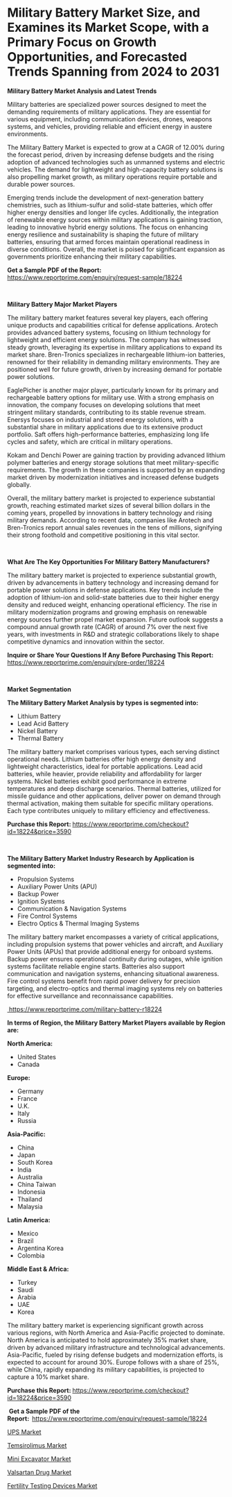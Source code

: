 <p><h1>Military Battery Market Size, and Examines its Market Scope, with a Primary Focus on Growth Opportunities, and Forecasted Trends Spanning from 2024 to 2031</h1></p><p><strong>Military Battery Market Analysis and Latest Trends</strong></p>
<p><p>Military batteries are specialized power sources designed to meet the demanding requirements of military applications. They are essential for various equipment, including communication devices, drones, weapons systems, and vehicles, providing reliable and efficient energy in austere environments. </p><p>The Military Battery Market is expected to grow at a CAGR of 12.00% during the forecast period, driven by increasing defense budgets and the rising adoption of advanced technologies such as unmanned systems and electric vehicles. The demand for lightweight and high-capacity battery solutions is also propelling market growth, as military operations require portable and durable power sources. </p><p>Emerging trends include the development of next-generation battery chemistries, such as lithium-sulfur and solid-state batteries, which offer higher energy densities and longer life cycles. Additionally, the integration of renewable energy sources within military applications is gaining traction, leading to innovative hybrid energy solutions. The focus on enhancing energy resilience and sustainability is shaping the future of military batteries, ensuring that armed forces maintain operational readiness in diverse conditions. Overall, the market is poised for significant expansion as governments prioritize enhancing their military capabilities.</p></p>
<p><strong>Get a Sample PDF of the Report:&nbsp;</strong> <a href="https://www.reportprime.com/enquiry/request-sample/18224?utm_campaign=123&utm_medium=2&utm_source=Github&utm_content=ia&utm_term=21112024&utm_id=military-battery">https://www.reportprime.com/enquiry/request-sample/18224</a></p>
<p>&nbsp;</p>
<p><strong>Military Battery Major Market Players</strong></p>
<p><p>The military battery market features several key players, each offering unique products and capabilities critical for defense applications. Arotech provides advanced battery systems, focusing on lithium technology for lightweight and efficient energy solutions. The company has witnessed steady growth, leveraging its expertise in military applications to expand its market share. Bren-Tronics specializes in rechargeable lithium-ion batteries, renowned for their reliability in demanding military environments. They are positioned well for future growth, driven by increasing demand for portable power solutions.</p><p>EaglePicher is another major player, particularly known for its primary and rechargeable battery options for military use. With a strong emphasis on innovation, the company focuses on developing solutions that meet stringent military standards, contributing to its stable revenue stream. Enersys focuses on industrial and stored energy solutions, with a substantial share in military applications due to its extensive product portfolio. Saft offers high-performance batteries, emphasizing long life cycles and safety, which are critical in military operations.</p><p>Kokam and Denchi Power are gaining traction by providing advanced lithium polymer batteries and energy storage solutions that meet military-specific requirements. The growth in these companies is supported by an expanding market driven by modernization initiatives and increased defense budgets globally.</p><p>Overall, the military battery market is projected to experience substantial growth, reaching estimated market sizes of several billion dollars in the coming years, propelled by innovations in battery technology and rising military demands. According to recent data, companies like Arotech and Bren-Tronics report annual sales revenues in the tens of millions, signifying their strong foothold and competitive positioning in this vital sector.</p></p>
<p>&nbsp;</p>
<p><strong>What Are The Key Opportunities For Military Battery Manufacturers?</strong></p>
<p><p>The military battery market is projected to experience substantial growth, driven by advancements in battery technology and increasing demand for portable power solutions in defense applications. Key trends include the adoption of lithium-ion and solid-state batteries due to their higher energy density and reduced weight, enhancing operational efficiency. The rise in military modernization programs and growing emphasis on renewable energy sources further propel market expansion. Future outlook suggests a compound annual growth rate (CAGR) of around 7% over the next five years, with investments in R&D and strategic collaborations likely to shape competitive dynamics and innovation within the sector.</p></p>
<p><strong>Inquire or Share Your Questions If Any Before Purchasing This Report:</strong> <a href="https://www.reportprime.com/enquiry/pre-order/18224?utm_campaign=123&utm_medium=2&utm_source=Github&utm_content=ia&utm_term=21112024&utm_id=military-battery">https://www.reportprime.com/enquiry/pre-order/18224</a></p>
<p>&nbsp;</p>
<p><strong>Market Segmentation</strong></p>
<p><strong>The Military Battery Market Analysis by types is segmented into:</strong></p>
<p><ul><li>Lithium Battery</li><li>Lead Acid Battery</li><li>Nickel Battery</li><li>Thermal Battery</li></ul></p>
<p><p>The military battery market comprises various types, each serving distinct operational needs. Lithium batteries offer high energy density and lightweight characteristics, ideal for portable applications. Lead acid batteries, while heavier, provide reliability and affordability for larger systems. Nickel batteries exhibit good performance in extreme temperatures and deep discharge scenarios. Thermal batteries, utilized for missile guidance and other applications, deliver power on demand through thermal activation, making them suitable for specific military operations. Each type contributes uniquely to military efficiency and effectiveness.</p></p>
<p><strong>Purchase this Report:&nbsp;</strong><a href="https://www.reportprime.com/checkout?id=18224&price=3590&utm_campaign=123&utm_medium=2&utm_source=Github&utm_content=ia&utm_term=21112024&utm_id=military-battery">https://www.reportprime.com/checkout?id=18224&price=3590</a></p>
<p>&nbsp;</p>
<p><strong>The Military Battery Market Industry Research by Application is segmented into:</strong></p>
<p><ul><li>Propulsion Systems</li><li>Auxiliary Power Units (APU)</li><li>Backup Power</li><li>Ignition Systems</li><li>Communication & Navigation Systems</li><li>Fire Control Systems</li><li>Electro Optics & Thermal Imaging Systems</li></ul></p>
<p><p>The military battery market encompasses a variety of critical applications, including propulsion systems that power vehicles and aircraft, and Auxiliary Power Units (APUs) that provide additional energy for onboard systems. Backup power ensures operational continuity during outages, while ignition systems facilitate reliable engine starts. Batteries also support communication and navigation systems, enhancing situational awareness. Fire control systems benefit from rapid power delivery for precision targeting, and electro-optics and thermal imaging systems rely on batteries for effective surveillance and reconnaissance capabilities.</p></p>
<p><a href="https://www.reportprime.com/military-battery-r18224?utm_campaign=123&utm_medium=2&utm_source=Github&utm_content=ia&utm_term=21112024&utm_id=military-battery">&nbsp;https://www.reportprime.com/military-battery-r18224</a></p>
<p><strong>In terms of Region, the Military Battery Market Players available by Region are:</strong></p>
<p>
    <p> <strong> North America: </strong>
        <ul>
            <li>United States</li>
            <li>Canada</li>
        </ul>
        </p> 
    <p> <strong> Europe: </strong>
        <ul>
            <li>Germany</li>
            <li>France</li>
            <li>U.K.</li>
            <li>Italy</li>
            <li>Russia</li>
        </ul>
        </p> 
    <p> <strong> Asia-Pacific: </strong>
        <ul>
            <li>China</li>
            <li>Japan</li>
            <li>South Korea</li>
            <li>India</li>
            <li>Australia</li>
            <li>China Taiwan</li>
            <li>Indonesia</li>
            <li>Thailand</li>
            <li>Malaysia</li>
        </ul>
        </p> 
    <p> <strong> Latin America: </strong>
        <ul>
            <li>Mexico</li>
            <li>Brazil</li>
            <li>Argentina Korea</li>
            <li>Colombia</li>
        </ul>
        </p> 
    <p> <strong> Middle East & Africa: </strong>
        <ul>
            <li>Turkey</li>
            <li>Saudi</li>
            <li>Arabia</li>
            <li>UAE</li>
            <li>Korea</li>
        </ul>
    </p>
    </p>
<p><p>The military battery market is experiencing significant growth across various regions, with North America and Asia-Pacific projected to dominate. North America is anticipated to hold approximately 35% market share, driven by advanced military infrastructure and technological advancements. Asia-Pacific, fueled by rising defense budgets and modernization efforts, is expected to account for around 30%. Europe follows with a share of 25%, while China, rapidly expanding its military capabilities, is projected to capture a 10% market share.</p></p>
<p><strong>Purchase this Report: </strong><a href="https://www.reportprime.com/checkout?id=18224&price=3590&utm_campaign=123&utm_medium=2&utm_source=Github&utm_content=ia&utm_term=21112024&utm_id=military-battery">https://www.reportprime.com/checkout?id=18224&price=3590</a></p>
<p>&nbsp;<strong>Get a Sample PDF of the Report:&nbsp;&nbsp;</strong><a href="https://www.reportprime.com/enquiry/request-sample/18224?utm_campaign=123&utm_medium=2&utm_source=Github&utm_content=ia&utm_term=21112024&utm_id=military-battery">https://www.reportprime.com/enquiry/request-sample/18224</a></p>
<p><strong></strong></p>
<p><p><a href="https://www.linkedin.com/pulse/ups-market-growth-outlook-2024-2031-sales-revenue-share-projected-5f6jc?utm_campaign=123&utm_medium=2&utm_source=Github&utm_content=ia&utm_term=21112024&utm_id=military-battery">UPS Market</a></p><p><a href="https://issuu.com/reportprime-2/docs/temsirolimus-market-size-2030.pptx_20d09d021e5746?utm_campaign=123&utm_medium=2&utm_source=Github&utm_content=ia&utm_term=21112024&utm_id=military-battery">Temsirolimus Market</a></p><p><a href="https://www.linkedin.com/pulse/mini-excavator-market-growth-segmentation-regional-analysis--w7wrc?utm_campaign=123&utm_medium=2&utm_source=Github&utm_content=ia&utm_term=21112024&utm_id=military-battery">Mini Excavator Market</a></p><p><a href="https://issuu.com/reportprime-2/docs/valsartan-drug-market-size-2030.ppt_58f557e6107987?utm_campaign=123&utm_medium=2&utm_source=Github&utm_content=ia&utm_term=21112024&utm_id=military-battery">Valsartan Drug Market</a></p><p><a href="https://www.linkedin.com/pulse/fertility-testing-devices-market-report-marketanalysis-betterdecision-making-5j0ke?utm_campaign=123&utm_medium=2&utm_source=Github&utm_content=ia&utm_term=21112024&utm_id=military-battery">Fertility Testing Devices Market</a></p></p>
